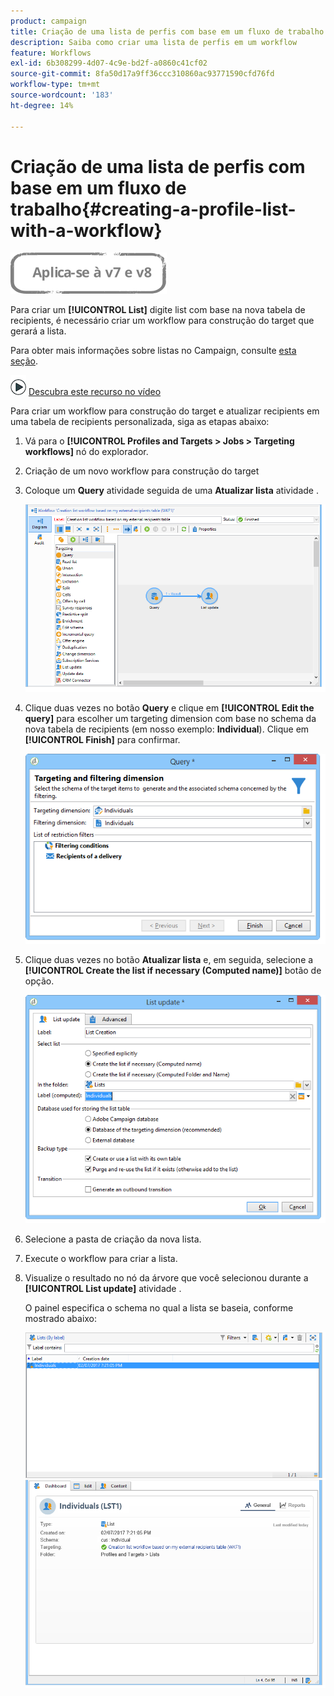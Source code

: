 ```yaml
---
product: campaign
title: Criação de uma lista de perfis com base em um fluxo de trabalho
description: Saiba como criar uma lista de perfis em um workflow
feature: Workflows
exl-id: 6b308299-4d07-4c9e-bd2f-a0860c41cf02
source-git-commit: 8fa50d17a9ff36ccc310860ac93771590cfd76fd
workflow-type: tm+mt
source-wordcount: '183'
ht-degree: 14%

---
```


# Criação de uma lista de perfis com base em um fluxo de trabalho{#creating-a-profile-list-with-a-workflow}

![](../../assets/common.svg)

Para criar um **[!UICONTROL List]** digite list com base na nova tabela de recipients, é necessário criar um workflow para construção do target que gerará a lista.

Para obter mais informações sobre listas no Campaign, consulte [esta seção](../../platform/using/creating-and-managing-lists.md#about-lists-in-adobe-campaign).

![](assets/do-not-localize/how-to-video.png) [Descubra este recurso no vídeo](../../platform/using/creating-and-managing-lists.md#create-list-in-a-wf-video)

Para criar um workflow para construção do target e atualizar recipients em uma tabela de recipients personalizada, siga as etapas abaixo:

1. Vá para o **[!UICONTROL Profiles and Targets > Jobs > Targeting workflows]** nó do explorador.
1. Criação de um novo workflow para construção do target
1. Coloque um **Query** atividade seguida de uma **Atualizar lista** atividade .

   ![](assets/mapping_create_list_workflow01.png)

1. Clique duas vezes no botão **Query** e clique em **[!UICONTROL Edit the query]** para escolher um targeting dimension com base no schema da nova tabela de recipients (em nosso exemplo: **Individual**). Clique em **[!UICONTROL Finish]** para confirmar.

   ![](assets/mapping_create_list_workflow03.png)

1. Clique duas vezes no botão **Atualizar lista** e, em seguida, selecione a **[!UICONTROL Create the list if necessary (Computed name)]** botão de opção.

   ![](assets/mapping_create_list_workflow02.png)

1. Selecione a pasta de criação da nova lista.
1. Execute o workflow para criar a lista.
1. Visualize o resultado no nó da árvore que você selecionou durante a **[!UICONTROL List update]** atividade .

   O painel especifica o schema no qual a lista se baseia, conforme mostrado abaixo:

   ![](assets/mapping_list_view.png)
